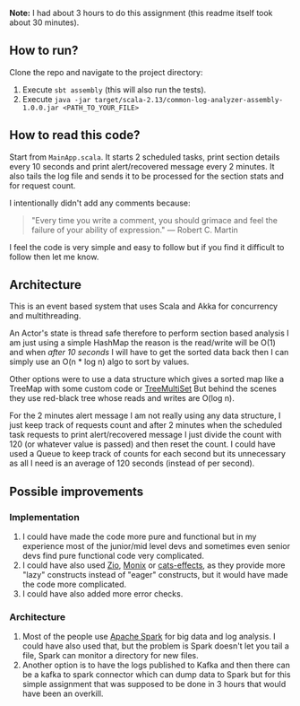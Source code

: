 **Note:** I had about 3 hours to do this assignment (this readme itself took about 30 minutes).

## How to run?

Clone the repo and navigate to the project directory:

1. Execute `sbt assembly` (this will also run the tests).
2. Execute `java -jar target/scala-2.13/common-log-analyzer-assembly-1.0.0.jar <PATH_TO_YOUR_FILE>`

## How to read this code?
Start from `MainApp.scala`. It starts 2 scheduled tasks, print section details every 10 seconds and print alert/recovered message every 2 minutes. It also tails the log file and sends it to be processed for the section stats and for request count.

I intentionally didn't add any comments because:
> "Every time you write a comment, you should grimace and feel the failure of your ability of expression." — Robert C. Martin

I feel the code is very simple and easy to follow but if you find it difficult to follow then let me know. 

## Architecture
This is an event based system that uses Scala and Akka for concurrency and multithreading.

An Actor's state is thread safe therefore to perform section based analysis I am just using a simple HashMap the reason is the read/write will be O(1) and when *after 10 seconds* I will have to get the sorted data back then I can simply use an O(n * log n) algo to sort by values.

Other options were to use a data structure which gives a sorted map like a TreeMap with some custom code or [TreeMultiSet](https://guava.dev/releases/21.0/api/docs/com/google/common/collect/TreeMultiset.html) But behind the scenes they use red-black tree whose reads and writes are O(log n).

For the 2 minutes alert message I am not really using any data structure, I just keep track of requests count and after 2 minutes when the scheduled task requests to print alert/recovered message I just divide the count with 120 (or whatever value is passed) and then reset the count.
I could have used a Queue to keep track of counts for each second but its unnecessary as all I need is an average of 120 seconds (instead of per second).

## Possible improvements

### Implementation
1. I could have made the code more pure and functional but in my experience most of the junior/mid level devs and sometimes even senior devs find pure functional code very complicated.
2. I could have also used [Zio](https://github.com/zio/zio), [Monix](https://monix.io/) or [cats-effects](https://github.com/typelevel/cats-effect), as they provide more "lazy" constructs instead of "eager" constructs, but it would have made the code more complicated.
3. I could have also added more error checks.

### Architecture
1. Most of the people use [Apache Spark](https://spark.apache.org/) for big data and log analysis. I could have also used that, but the problem is Spark doesn't let you tail a file, Spark can monitor a directory for new files.
2. Another option is to have the logs published to Kafka and then there can be a kafka to spark connector which can dump data to Spark but for this simple assignment that was supposed to be done in 3 hours that would have been an overkill.